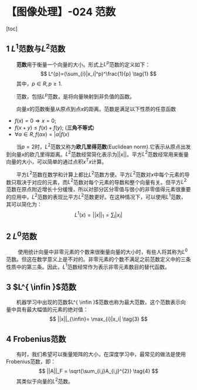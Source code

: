 # 【图像处理】-024 范数

[toc]

## 1 $L^1$范数与$L^2$范数

&emsp;&emsp;**范数**用于衡量一个向量的大小。形式上$L^p$范数的定义如下：
$$
L^{p}=(\sum_{i}|x_i|^p)^\frac{1}{p} \tag{1}
$$
&emsp;&emsp;其中，$p \in R,p \geq 1$.

&emsp;&emsp;范数，包括$L^p$范数，是将向量映射到非负值的函数。

&emsp;&emsp;向量$x$的范数衡量从原点到点$x$的距离。范数是满足以下性质的任意函数
- $f(x) = 0 \Longrightarrow x=0;$
- $f(x+y) \leq f(x) + f(y);$  (**三角不等式**)
- $\forall \alpha \in R, f(\alpha x)=|\alpha|f(x)$


&emsp;&emsp;当$p=2$时，$L^2$范数又称为**欧几里得范数**(Euclidean norm).它表示从原点出发到向量$x$的欧几里得距离。$L^2$范数经常简化表示为$||x||$。平方$L^2$范数经常用来衡量向量的大小，可以简单的通过点积$x^T x$计算。

&emsp;&emsp;平方$L^2$范数在数学和计算上都比$L^2$范数方便。平方$L^2$范数对$x$中每个元素的导数只取决于对应的元素，而$L^2$范数对每个元素的导数和整个向量有关。但平方$L^2$范数在原点附近增长十分缓慢，所以对部分区分零值与很小的非零值得元素很重要的应用中，$L^2$范数的表现比平方$L^2$范数更好。在这种情况下，可以使用$L^1$范数，其可以简化为：
$$
    L^1(x)=||x||_1=\sum_i{|x_i|} \tag{2}
$$

## 2 $L^0$范数

&emsp;&emsp; 使用统计向量中非零元素的个数来很衡量向量的大小时，有些人将其称为$L^0$范数。但这在数学意义上是不对的。非零元素的个数不满足之前范数定义中的三条性质中的第三条。因此，$L^1$范数经常作为表示非零元素数目的替代函数。

## 3 $L^{ \infin }$范数

&emsp;&emsp;机器学习中出现的范数$L^{ \infin }$范数也称为最大范数，这个范数表示向量中具有最大幅值的元素的绝对值：
$$
    ||x||_{\infin}= \max_{i}|x_i| \tag{3}
$$

## 4 Frobenius范数

&emsp;&emsp;有时，我们希望可以衡量矩阵的大小，在深度学习中，最常见的做法是使用Frobenius范数，即：
$$
    ||A||_F = \sqrt{\sum_{i,j}A_{i,j}^{2}} \tag{4}
$$
&emsp;&emsp;其类似于向量的$L^2$范数。